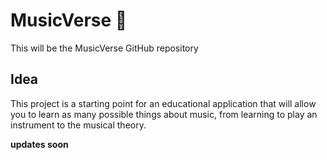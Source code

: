 # MusicVerse 📀

This will be the MusicVerse GitHub repository

## Idea

This project is a starting point for an educational application that will allow you to learn as many possible things about music, from learning to play an instrument to the musical theory.

**updates soon**